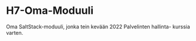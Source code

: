 # H7-Oma-Moduuli
Oma SaltStack-moduuli, jonka tein kevään 2022 Palvelinten hallinta- kurssia varten.
